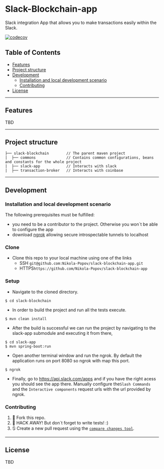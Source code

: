 # Slack-Blockchain-app

Slack integration App that allows you to make transactions easily within the Slack.


[![codecov](https://codecov.io/gh/Nikola-Popov/slack-blockchain-app/branch/master/graph/badge.svg)](https://codecov.io/gh/Nikola-Popov/slack-blockchain-app)

## Table of Contents 

- [Features](#features)
- [Project structure](#project-structure)
- [Development](#development)
  - [Installation and local development scenario](#installation-and-local-development-scenario)
  - [Contributing](#contributing)
- [License](#license)


---

## Features
TBD

---

## Project structure
```text
├── slack-blockchain        // The parent maven project 
|  ├── commons              // Contains common configurations, beans and constants for the whole project 
|  ├── slack-app            // Interacts with slack
|  ├── transaction-broker   // Interacts with coinbase 
```

---

## Development
### Installation and local development scenario

The following prerequisites must be fulfilled:
   - you need to be a contributor to the project. Otherwise you won`t be able to configure the app
   - download [ngrok](https://ngrok.com/) allowing secure introspectable tunnels to localhost

### Clone

- Clone this repo to your local machine using one of the links
   - SSH `git@github.com:Nikola-Popov/slack-blockchain-app.git`
   - HTTPS`https://github.com/Nikola-Popov/slack-blockchain-app`

### Setup

- Navigate to the cloned directory.

```shell
$ cd slack-blockchain
```

- In order to build the project and run all the tests execute.

```shell
$ mvn clean install
```
- After the build is successful we can run the project by navigating to the slack-app submodule and executing it from there,

```shell
$ cd slack-app
$ mvn spring-boot:run
```
- Open another terminal window and run the ngrok. By default the application runs on port 8080 so ngrok with map this port.

```shell
$ ngrok
```
- Finally, go to https://api.slack.com/apps and if you have the right acess you should see the app there. Manually configure the`Slash Commands` and the `Interactive components` request urls with the url provided by ngrok.


### Contributing
1. 🍴 Fork this repo. 
2. 🔨 HACK AWAY! But don`t forget to write tests! :)
3. 🔃 Create a new pull request using the <a href="https://github.com/Nikola-Popov/slack-blockchain-app/compare/" target="_blank">`compare changes tool`</a>.

---

## License

TBD
